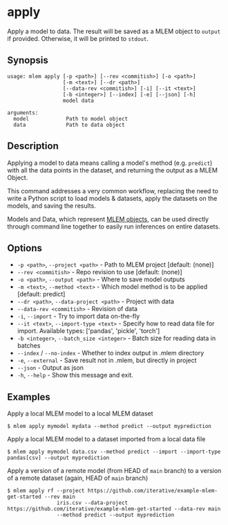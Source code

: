 # apply

Apply a model to data. The result will be saved as a MLEM object to `output` if
provided. Otherwise, it will be printed to `stdout`.

## Synopsis

```usage
usage: mlem apply [-p <path>] [--rev <commitish>] [-o <path>]
                  [-m <text>] [--dr <path>]
                  [--data-rev <commitish>] [-i] [--it <text>]
                  [-b <integer>] [--index] [-e] [--json] [-h]
                  model data

arguments:
  model            Path to model object
  data             Path to data object
```

## Description

Applying a model to data means calling a model's method (e.g. `predict`) with
all the data points in the dataset, and returning the output as a MLEM Object.

This command addresses a very common workflow, replacing the need to write a
Python script to load models & datasets, apply the datasets on the models, and
saving the results.

Models and Data, which represent
[MLEM objects](/doc/user-guide/basic-concepts#mlem-objects), can be used
directly through command line together to easily run inferences on entire
datasets.

## Options

- `-p <path>`, `--project <path>` - Path to MLEM project [default: (none)]
- `--rev <commitish>` - Repo revision to use [default: (none)]
- `-o <path>`, `--output <path>` - Where to save model outputs
- `-m <text>`, `--method <text>` - Which model method is to be applied [default:
  predict]
- `--dr <path>`, `--data-project <path>` - Project with data
- `--data-rev <commitish>` - Revision of data
- `-i`, `--import` - Try to import data on-the-fly
- `--it <text>`, `--import-type <text>` - Specify how to read data file for
  import. Available types: ['pandas', 'pickle', 'torch']
- `-b <integer>`, `--batch_size <integer>` - Batch size for reading data in
  batches
- `--index` / `--no-index` - Whether to index output in .mlem directory
- `-e`, `--external` - Save result not in .mlem, but directly in project
- `--json` - Output as json
- `-h`, `--help` - Show this message and exit.

## Examples

Apply a local MLEM model to a local MLEM dataset

```cli
$ mlem apply mymodel mydata --method predict --output myprediction
```

Apply a local MLEM model to a dataset imported from a local data file

```cli
$ mlem apply mymodel data.csv --method predict --import --import-type pandas[csv] --output myprediction
```

Apply a version of a remote model (from HEAD of `main` branch) to a version of a
remote dataset (again, HEAD of `main` branch)

```cli
$ mlem apply rf --project https://github.com/iterative/example-mlem-get-started --rev main
                iris.csv --data-project https://github.com/iterative/example-mlem-get-started --data-rev main
                --method predict --output myprediction
```
